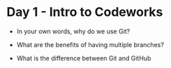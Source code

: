 # Day 1 - Intro to Codeworks


- In your own words, why do we use Git?

- What are the benefits of having multiple branches?

- What is the difference between Git and GitHub